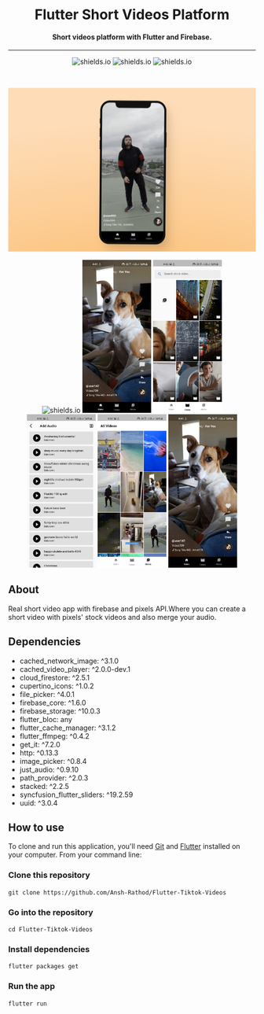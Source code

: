<h1 align="center">
    <br>
    Flutter Short Videos Platform
</h1>
<h4 align="center">
 Short videos platform with Flutter and Firebase.
</h4>
<hr>
<p align="center">
  <img alt="shields.io" src="https://img.shields.io/github/license/Ansh-Rathod/Flutter-Tiktok-Videos" />
  <img alt="shields.io" src="https://img.shields.io/github/issues/Ansh-Rathod/Flutter-Tiktok-Videos" />
  <img alt="shields.io" src="https://img.shields.io/github/stars/Ansh-Rathod/Flutter-Tiktok-Videos?style=social" />

</p>
<br/>
<p align="center">
    <img src="screenshots\Thumbnail.jpg" alt="drawing" />
</p>

<p align="center">
  <img alt="shields.io" src="screenshots\20210909_133005.gif" width="140"/>
  <img alt="shields.io" src="screenshots/1.jpg" width="140"/>
  <img alt="shields.io" src="screenshots/2.jpg" width="140"/>
  <img alt="shields.io" src="screenshots/4.jpg" width="140"/>
  <img alt="shields.io" src="screenshots/5.jpg" width="140"/>
  <img alt="shields.io" src="screenshots/6.jpg" width="140"/>

</p>

## About

Real short video app with firebase and pixels API.Where you can create a short video with pixels' stock videos and also merge your audio.

## Dependencies<br/>

- cached_network_image: ^3.1.0
- cached_video_player: ^2.0.0-dev.1
- cloud_firestore: ^2.5.1
- cupertino_icons: ^1.0.2
- file_picker: ^4.0.1
- firebase_core: ^1.6.0
- firebase_storage: ^10.0.3
- flutter_bloc: any
- flutter_cache_manager: ^3.1.2
- flutter_ffmpeg: ^0.4.2
- get_it: ^7.2.0
- http: ^0.13.3
- image_picker: ^0.8.4
- just_audio: ^0.9.10
- path_provider: ^2.0.3
- stacked: ^2.2.5
- syncfusion_flutter_sliders: ^19.2.59
- uuid: ^3.0.4

## How to use

To clone and run this application, you'll need [Git](https://git-scm.com/downloads) and [Flutter](https://flutter.dev/docs/get-started/install) installed on your computer. From your command line:

### Clone this repository

```
git clone https://github.com/Ansh-Rathod/Flutter-Tiktok-Videos
```

### Go into the repository

```
cd Flutter-Tiktok-Videos
```

### Install dependencies

```
flutter packages get
```

### Run the app

```
flutter run
```

